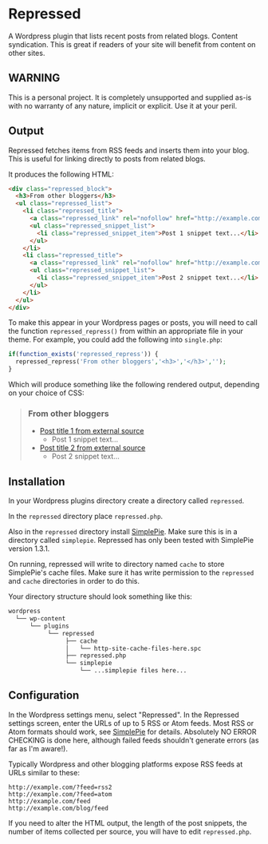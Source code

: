 # Repressed

A Wordpress plugin that lists recent posts from related blogs. Content syndication. This is great if readers of your site will benefit from content on other sites.

## WARNING

This is a personal project. It is completely unsupported and supplied as-is with no warranty of any nature, implicit or explicit. Use it at your peril.


## Output

Repressed fetches items from RSS feeds and inserts them into your blog. This is useful for linking directly to posts from related blogs.

It produces the following HTML:

```HTML
<div class="repressed_block">
  <h3>From other bloggers</h3>
  <ul class="repressed_list">
    <li class="repressed_title">
      <a class="repressed_link" rel="nofollow" href="http://example.com/link-1">Post title 1 from external source.</a>
      <ul class="repressed_snippet_list">
        <li class="repressed_snippet_item">Post 1 snippet text...</li>
      </ul>
    </li>
    <li class="repressed_title">
      <a class="repressed_link" rel="nofollow" href="http://example.com/link-1">Post title 2 from external source.</a>
      <ul class="repressed_snippet_list">
        <li class="repressed_snippet_item">Post 2 snippet text...</li>
      </ul>
    </li>
  </ul>
</div>
```

To make this appear in your Wordpress pages or posts, you will need to call the function `repressed_repress()` from within an appropriate file in your theme. For example, you could add the following into `single.php`:

```php
if(function_exists('repressed_repress')) {
  repressed_repress('From other bloggers','<h3>','</h3>','');
}
```

Which will produce something like the following rendered output, depending on your choice of CSS:

> ### From other bloggers
> * [Post title 1 from external source](http://example.com/link-1)
>   * Post 1 snippet text...
> * [Post title 2 from external source](http://example.com/link-2)
>   * Post 2 snippet text...


## Installation

In your Wordpress plugins directory create a directory called `repressed`.

In the `repressed` directory place `repressed.php`.

Also in the `repressed` directory install [SimplePie](http://simplepie.org/). Make sure this is in a directory called `simplepie`. Repressed has only been tested with SimplePie version 1.3.1.

On running, repressed will write to directory named `cache` to store SimplePie's cache files. Make sure it has write permission to the `repressed` and `cache` directories in order to do this.

Your directory structure should look something like this:

```bash
wordpress
  └── wp-content
      └── plugins
           └── repressed
                ├── cache
                │   └── http-site-cache-files-here.spc
                ├── repressed.php
                └── simplepie
                    └── ...simplepie files here...
```

## Configuration

In the Wordpress settings menu, select "Repressed". In the Repressed settings screen, enter the URLs of up to 5 RSS or Atom feeds. Most RSS or Atom formats should work, see [SimplePie](http://simplepie.org) for details. Absolutely NO ERROR CHECKING is done here, although failed feeds shouldn't generate errors (as far as I'm aware!).

Typically Wordpress and other blogging platforms expose RSS feeds at URLs similar to these:

```
http://example.com/?feed=rss2
http://example.com/?feed=atom
http://example.com/feed
http://example.com/blog/feed
```

If you need to alter the HTML output, the length of the post snippets, the number of items collected per source, you will have to edit `repressed.php`.
